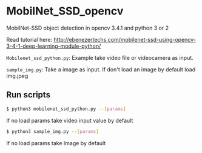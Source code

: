 # MobilNet_SSD_opencv
MobilNet-SSD object detection in opencv 3.4.1 and python 3 or 2

Read tutorial here:
http://ebenezertechs.com/mobilenet-ssd-using-opencv-3-4-1-deep-learning-module-python/

```Mobilenet_ssd_python.py```: 
Example take video file or videocamera as input. 

```sample_img.py```: 
Take a image as input. If don't load an image by default load img.jpeg 

## Run scripts
```sh
$ python3 mobilenet_ssd_python.py --[params] 
```
If no load params take video input value by default 

```sh
$ python3 sample_img.py --[params] 
```
If no load params take Image by default 


